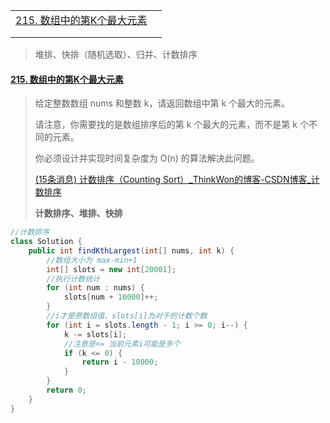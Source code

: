 |                                                              |      |
| ------------------------------------------------------------ | ---- |
| [215. 数组中的第K个最大元素](https://leetcode.cn/problems/kth-largest-element-in-an-array/) |      |
|                                                              |      |
|                                                              |      |

> 堆排、快排（随机选取）、归并、计数排序

#### [215. 数组中的第K个最大元素](https://leetcode.cn/problems/kth-largest-element-in-an-array/)

>给定整数数组 nums 和整数 k，请返回数组中第 k 个最大的元素。
>
>请注意，你需要找的是数组排序后的第 k 个最大的元素，而不是第 k 个不同的元素。
>
>你必须设计并实现时间复杂度为 O(n) 的算法解决此问题。
>
>[(15条消息) 计数排序（Counting Sort）_ThinkWon的博客-CSDN博客_计数排序](https://blog.csdn.net/thinkwon/article/details/101544159)
>
>**计数排序、堆排、快排**

```java
//计数排序
class Solution {
    public int findKthLargest(int[] nums, int k) {
        //数组大小为 max-min+1
        int[] slots = new int[20001];
        //执行计数统计
        for (int num : nums) {
            slots[num + 10000]++;
        }
        //i才是原数组值，slots[i]为对于的计数个数
        for (int i = slots.length - 1; i >= 0; i--) {
            k -= slots[i];
            //注意是<= 当前元素i可能是多个
            if (k <= 0) {
                return i - 10000;
            }
        }
        return 0;
    }
}
```

